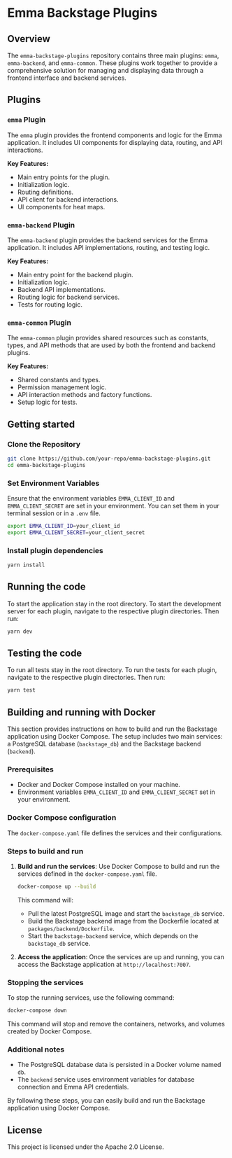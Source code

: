 # Emma Backstage Plugins

## Overview

The `emma-backstage-plugins` repository contains three main plugins: `emma`, `emma-backend`, and `emma-common`. These plugins work together to provide a comprehensive solution for managing and displaying data through a frontend interface and backend services.

## Plugins

### `emma` Plugin

The `emma` plugin provides the frontend components and logic for the Emma application. It includes UI components for displaying data, routing, and API interactions.

**Key Features:**
- Main entry points for the plugin.
- Initialization logic.
- Routing definitions.
- API client for backend interactions.
- UI components for heat maps.

### `emma-backend` Plugin

The `emma-backend` plugin provides the backend services for the Emma application. It includes API implementations, routing, and testing logic.

**Key Features:**
- Main entry point for the backend plugin.
- Initialization logic.
- Backend API implementations.
- Routing logic for backend services.
- Tests for routing logic.

### `emma-common` Plugin

The `emma-common` plugin provides shared resources such as constants, types, and API methods that are used by both the frontend and backend plugins.

**Key Features:**
- Shared constants and types.
- Permission management logic.
- API interaction methods and factory functions.
- Setup logic for tests.

## Getting started

### Clone the Repository

```sh
git clone https://github.com/your-repo/emma-backstage-plugins.git
cd emma-backstage-plugins
```

### Set Environment Variables

Ensure that the environment variables `EMMA_CLIENT_ID` and `EMMA_CLIENT_SECRET` are set in your environment. You can set them in your terminal session or in a `.env` file.

```sh
export EMMA_CLIENT_ID=your_client_id
export EMMA_CLIENT_SECRET=your_client_secret
```

### Install plugin dependencies

```sh
yarn install
```

## Running the code
To start the application stay in the root directory. To start the development server for each plugin, navigate to the respective plugin directories. Then run:

```sh
yarn dev
```

## Testing the code
To run all tests stay in the root directory. To run the tests for each plugin, navigate to the respective plugin directories. Then run:

```sh
yarn test
```

## Building and running with Docker

This section provides instructions on how to build and run the Backstage application using Docker Compose. The setup includes two main services: a PostgreSQL database (`backstage_db`) and the Backstage backend (`backend`).

### Prerequisites

- Docker and Docker Compose installed on your machine.
- Environment variables `EMMA_CLIENT_ID` and `EMMA_CLIENT_SECRET` set in your environment.

### Docker Compose configuration

The `docker-compose.yaml` file defines the services and their configurations.

### Steps to build and run

1. **Build and run the services**:
   Use Docker Compose to build and run the services defined in the `docker-compose.yaml` file.

   ```sh
   docker-compose up --build
   ```

   This command will:
   - Pull the latest PostgreSQL image and start the `backstage_db` service.
   - Build the Backstage backend image from the Dockerfile located at `packages/backend/Dockerfile`.
   - Start the `backstage-backend` service, which depends on the `backstage_db` service.

2. **Access the application**:
   Once the services are up and running, you can access the Backstage application at `http://localhost:7007`.

### Stopping the services

To stop the running services, use the following command:

```sh
docker-compose down
```

This command will stop and remove the containers, networks, and volumes created by Docker Compose.

### Additional notes

- The PostgreSQL database data is persisted in a Docker volume named `db`.
- The `backend` service uses environment variables for database connection and Emma API credentials.

By following these steps, you can easily build and run the Backstage application using Docker Compose.

## License
This project is licensed under the Apache 2.0 License.